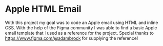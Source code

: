 # Apple HTML Email

With this project my goal was to code an Apple email using HTML and inline CSS. With the help of the Figma community I was able to find a basic Apple email template that I used as a reference for the project.
Special thanks to https://www.figma.com/@adambrock for supplying the reference!

